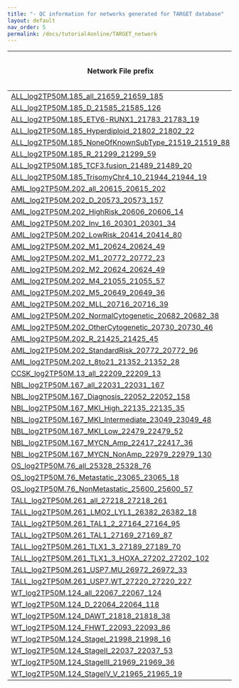 ```yaml
---
title: "- QC information for networks generated for TARGET database"
layout: default
nav_order: 5
permalink: /docs/tutorial4online/TARGET_network
---
```


| Network File prefix                                                                                                                 | Sample Size | No. of hubs (TF) | No. of hubs (SIG) | No. of total genes | No. of edges |
|-------------------------------------------------------------------------------------------------------------------------------------|-------------|------------------|-------------------|--------------------|--------------|
| [ALL_log2TP50M.185_all_21659_21659_185](TARGET_network_QC/ALL_log2TP50M.185_all_21659_21659_185netQC.html)                             | 185         | 1643             | 6247              | 29545              | 830213       |
| [ALL_log2TP50M.185_D_21585_21585_126](TARGET_network_QC/ALL_log2TP50M.185_D_21585_21585_126netQC.html)                                 | 126         | 1639             | 6277              | 29499              | 899561       |
| [ALL_log2TP50M.185_ETV6-RUNX1_21783_21783_19](TARGET_network_QC/ALL_log2TP50M.185_ETV6-RUNX1_21783_21783_19netQC.html)                 | 19          | 1679             | 6436              | 29897              | 1542021      |
| [ALL_log2TP50M.185_Hyperdiploid_21802_21802_22](TARGET_network_QC/ALL_log2TP50M.185_Hyperdiploid_21802_21802_22netQC.html)             | 22          | 1650             | 6294              | 29737              | 977288       |
| [ALL_log2TP50M.185_NoneOfKnownSubType_21519_21519_88](TARGET_network_QC/ALL_log2TP50M.185_NoneOfKnownSubType_21519_21519_88netQC.html) | 88          | 1644             | 6263              | 29424              | 797609       |
| [ALL_log2TP50M.185_R_21299_21299_59](TARGET_network_QC/ALL_log2TP50M.185_R_21299_21299_59netQC.html)                                   | 59          | 1639             | 6199              | 29135              | 696241       |
| [ALL_log2TP50M.185_TCF3.fusion_21489_21489_20](TARGET_network_QC/ALL_log2TP50M.185_TCF3.fusion_21489_21489_20netQC.html)               | 20          | 1633             | 6259              | 29361              | 1436612      |
| [ALL_log2TP50M.185_TrisomyChr4_10_21944_21944_19](TARGET_network_QC/ALL_log2TP50M.185_TrisomyChr4_10_21944_21944_19netQC.html)         | 19          | 1651             | 6433              | 30025              | 1173781      |
| [AML_log2TP50M.202_all_20615_20615_202](TARGET_network_QC/AML_log2TP50M.202_all_20615_20615_202netQC.html)                             | 202         | 1565             | 5886              | 28047              | 739275       |
| [AML_log2TP50M.202_D_20573_20573_157](TARGET_network_QC/AML_log2TP50M.202_D_20573_20573_157netQC.html)                                 | 157         | 1557             | 5856              | 27964              | 738591       |
| [AML_log2TP50M.202_HighRisk_20606_20606_14](TARGET_network_QC/AML_log2TP50M.202_HighRisk_20606_20606_14netQC.html)                     | 14          | 1541             | 5843              | 27989              | 10295917     |
| [AML_log2TP50M.202_Inv_16_20301_20301_34](TARGET_network_QC/AML_log2TP50M.202_Inv_16_20301_20301_34netQC.html)                         | 34          | 1483             | 5616              | 27306              | 573949       |
| [AML_log2TP50M.202_LowRisk_20414_20414_80](TARGET_network_QC/AML_log2TP50M.202_LowRisk_20414_20414_80netQC.html)                       | 80          | 1530             | 5788              | 27721              | 706094       |
| [AML_log2TP50M.202_M1_20624_20624_49](TARGET_network_QC/AML_log2TP50M.202_M1_20624_20624_49netQC.html)                                 | 49          | 1568             | 5946              | 28134              | 760174       |
| [AML_log2TP50M.202_M1_20772_20772_23](TARGET_network_QC/AML_log2TP50M.202_M1_20772_20772_23netQC.html)                                 | 23          | 1582             | 5936              | 28266              | 788584       |
| [AML_log2TP50M.202_M2_20624_20624_49](TARGET_network_QC/AML_log2TP50M.202_M2_20624_20624_49netQC.html)                                 | 49          | 1568             | 5946              | 28134              | 760174       |
| [AML_log2TP50M.202_M4_21055_21055_57](TARGET_network_QC/AML_log2TP50M.202_M4_21055_21055_57netQC.html)                                 | 57          | 1529             | 5755              | 28315              | 728678       |
| [AML_log2TP50M.202_M5_20649_20649_36](TARGET_network_QC/AML_log2TP50M.202_M5_20649_20649_36netQC.html)                                 | 36          | 1577             | 5904              | 28118              | 607962       |
| [AML_log2TP50M.202_MLL_20716_20716_39](TARGET_network_QC/AML_log2TP50M.202_MLL_20716_20716_39netQC.html)                               | 39          | 1576             | 5912              | 28187              | 580075       |
| [AML_log2TP50M.202_NormalCytogenetic_20682_20682_38](TARGET_network_QC/AML_log2TP50M.202_NormalCytogenetic_20682_20682_38netQC.html)   | 38          | 1582             | 5928              | 28177              | 610264       |
| [AML_log2TP50M.202_OtherCytogenetic_20730_20730_46](TARGET_network_QC/AML_log2TP50M.202_OtherCytogenetic_20730_20730_46netQC.html)     | 46          | 1581             | 5955              | 28260              | 697323       |
| [AML_log2TP50M.202_R_21425_21425_45](TARGET_network_QC/AML_log2TP50M.202_R_21425_21425_45netQC.html)                                   | 45          | 1588             | 6004              | 29017              | 715123       |
| [AML_log2TP50M.202_StandardRisk_20772_20772_96](TARGET_network_QC/AML_log2TP50M.202_StandardRisk_20772_20772_96netQC.html)             | 96          | 1589             | 5961              | 28321              | 785297       |
| [AML_log2TP50M.202_t_8to21_21352_21352_28](TARGET_network_QC/AML_log2TP50M.202_t_8to21_21352_21352_28netQC.html)                       | 28          | 1557             | 5916              | 28792              | 711192       |
| [CCSK_log2TP50M.13_all_22209_22209_13](TARGET_network_QC/CCSK_log2TP50M.13_all_22209_22209_13netQC.html)                               | 13          | 1675             | 6242              | 30126              | 6201442      |
| [NBL_log2TP50M.167_all_22031_22031_167](TARGET_network_QC/NBL_log2TP50M.167_all_22031_22031_167netQC.html)                             | 167         | 1691             | 6321              | 30030              | 864162       |
| [NBL_log2TP50M.167_Diagnosis_22052_22052_158](TARGET_network_QC/NBL_log2TP50M.167_Diagnosis_22052_22052_158netQC.html)                 | 158         | 1691             | 6318              | 30055              | 914270       |
| [NBL_log2TP50M.167_MKI_High_22135_22135_35](TARGET_network_QC/NBL_log2TP50M.167_MKI_High_22135_22135_35netQC.html)                     | 35          | 1684             | 6286              | 30087              | 641363       |
| [NBL_log2TP50M.167_MKI_Intermediate_23049_23049_48](TARGET_network_QC/NBL_log2TP50M.167_MKI_Intermediate_23049_23049_48netQC.html)     | 48          | 1702             | 6398              | 31144              | 776178       |
| [NBL_log2TP50M.167_MKI_Low_22479_22479_52](TARGET_network_QC/NBL_log2TP50M.167_MKI_Low_22479_22479_52netQC.html)                       | 52          | 1681             | 6309              | 30451              | 826050       |
| [NBL_log2TP50M.167_MYCN_Amp_22417_22417_36](TARGET_network_QC/NBL_log2TP50M.167_MYCN_Amp_22417_22417_36netQC.html)                     | 36          | 1691             | 6292              | 30370              | 654906       |
| [NBL_log2TP50M.167_MYCN_NonAmp_22979_22979_130](TARGET_network_QC/NBL_log2TP50M.167_MYCN_NonAmp_22979_22979_130netQC.html)             | 130         | 1691             | 6326              | 30990              | 934672       |
| [OS_log2TP50M.76_all_25328_25328_76](TARGET_network_QC/OS_log2TP50M.76_all_25328_25328_76netQC.html)                                   | 76          | 1513             | 5929              | 32770              | 1125398      |
| [OS_log2TP50M.76_Metastatic_23065_23065_18](TARGET_network_QC/OS_log2TP50M.76_Metastatic_23065_23065_18netQC.html)                     | 18          | 1566             | 6092              | 30723              | 1527570      |
| [OS_log2TP50M.76_NonMetastatic_25600_25600_57](TARGET_network_QC/OS_log2TP50M.76_NonMetastatic_25600_25600_57netQC.html)               | 57          | 1529             | 6048              | 33177              | 905869       |
| [TALL_log2TP50M.261_all_27218_27218_261](TARGET_network_QC/TALL_log2TP50M.261_all_27218_27218_261netQC.html)                           | 261         | 1653             | 6271              | 35102              | 1068228      |
| [TALL_log2TP50M.261_LMO2_LYL1_26382_26382_18](TARGET_network_QC/TALL_log2TP50M.261_LMO2_LYL1_26382_26382_18netQC.html)                 | 18          | 1653             | 6271              | 34306              | 1923168      |
| [TALL_log2TP50M.261_TAL1_2_27164_27164_95](TARGET_network_QC/TALL_log2TP50M.261_TAL1_2_27164_27164_95netQC.html)                       | 95          | 1653             | 6271              | 35088              | 1031057      |
| [TALL_log2TP50M.261_TAL1_27169_27169_87](TARGET_network_QC/TALL_log2TP50M.261_TAL1_27169_27169_87netQC.html)                           | 87          | 1653             | 6271              | 35092              | 1032180      |
| [TALL_log2TP50M.261_TLX1_3_27189_27189_70](TARGET_network_QC/TALL_log2TP50M.261_TLX1_3_27189_27189_70netQC.html)                       | 70          | 1653             | 6271              | 35113              | 950515       |
| [TALL_log2TP50M.261_TLX1_3_HOXA_27202_27202_102](TARGET_network_QC/TALL_log2TP50M.261_TLX1_3_HOXA_27202_27202_102netQC.html)           | 102         | 1653             | 6271              | 35125              | 1145757      |
| [TALL_log2TP50M.261_USP7.MU_26972_26972_33](TARGET_network_QC/TALL_log2TP50M.261_USP7.MU_26972_26972_33netQC.html)                     | 33          | 1653             | 6271              | 34894              | 776229       |
| [TALL_log2TP50M.261_USP7.WT_27220_27220_227](TARGET_network_QC/TALL_log2TP50M.261_USP7.WT_27220_27220_227netQC.html)                   | 227         | 1653             | 6271              | 35125              | 1089701      |
| [WT_log2TP50M.124_all_22067_22067_124](TARGET_network_QC/WT_log2TP50M.124_all_22067_22067_124netQC.html)                               | 124         | 1692             | 6309              | 30068              | 1188700      |
| [WT_log2TP50M.124_D_22064_22064_118](TARGET_network_QC/WT_log2TP50M.124_D_22064_22064_118netQC.html)                                   | 118         | 1690             | 6298              | 30049              | 1153750      |
| [WT_log2TP50M.124_DAWT_21818_21818_38](TARGET_network_QC/WT_log2TP50M.124_DAWT_21818_21818_38netQC.html)                               | 38          | 1693             | 6274              | 29778              | 563191       |
| [WT_log2TP50M.124_FHWT_22093_22093_86](TARGET_network_QC/WT_log2TP50M.124_FHWT_22093_22093_86netQC.html)                               | 86          | 1693             | 6308              | 30093              | 1031527      |
| [WT_log2TP50M.124_StageI_21998_21998_16](TARGET_network_QC/WT_log2TP50M.124_StageI_21998_21998_16netQC.html)                           | 16          | 1690             | 6324              | 30012              | 2111918      |
| [WT_log2TP50M.124_StageII_22037_22037_53](TARGET_network_QC/WT_log2TP50M.124_StageII_22037_22037_53netQC.html)                         | 53          | 1692             | 6305              | 30029              | 699740       |
| [WT_log2TP50M.124_StageIII_21969_21969_36](TARGET_network_QC/WT_log2TP50M.124_StageIII_21969_21969_36netQC.html)                       | 36          | 1700             | 6325              | 29991              | 612622       |
| [WT_log2TP50M.124_StageIV_V_21965_21965_19](TARGET_network_QC/WT_log2TP50M.124_StageIV_V_21965_21965_19netQC.html)                     | 19          | 1689             | 6281              | 29931              | 822950       |